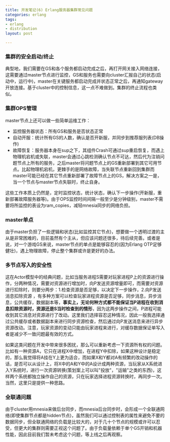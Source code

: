 ```yaml
---
title: 开发笔记(6) Erlang服务器集群常见问题
categories: erlang
tags: 
- erlang
- distribution
layout: post

---
```


### 集群的安全启动/终止

典型地，我们需要在GS和各个服务都启动完成之后，再打开网关接入网络连接，这需要通过master节点进行监控，GS和服务也需要向cluster汇报自己的状态(启动中，运行中)，master在关键服务都启动完成并状态正常之后，再通知gateway开放连接。基于cluster中的控制信息，这一点不难做到。集群的终止流程也类似。

<!--more-->

### 集群OPS管理

master节点上还可以做一些简单运维工作：

- 监控服务器状态：所有GS和服务是否状态正常
- 自动开服：统计所有GS的人数，确认是否开新服，并同步到推荐服列表(DB操作)
- 故障恢复：服务器本身在sup之下，其组件Crash可通过sup重启恢复，而遇上物理机宕机或失联，master会通过心跳检测确认节点不可达，然后代为注销问题节点上所有的服务，之后master将问题节点上的GS重新部署到其它可用节点。比起物理机宕机，更棘手的是网络故障，当失联节点重新回到集群而master可能已经在其它节点重新部署了故障节点上的GS，解决方案之一是，当一个节点与master节点失联时，终止自身。

这些工作本质上仍然是，定时监控状态，统计状态，确认下一步操作(开新服，重新部署故障服务器等)。由于OPS监控时间间隔一般至少是分钟级别，master不需要将所监控的表设为ram_copies，减轻mnesia同步的网络负担。

### master单点

由于master负担了一些逻辑和状态(比如监控其它节点)，想要做一个透明过渡的主从是非常困难的，目前虽然有个主从，但应该问题还很多，待后续完善。或者是说，对一个游戏GS来说，master节点的单点是能够容忍的(因为Erlang OTP足够健壮)，遇上物理故障，停止整个集群或许是更好的办法。

### 多节点写入的安全性

这在Actor模型中的经典问题，比如当服务进程S需要对玩家进程P上的资源进行操作，分两种情况，需要对资源进行增加时，向P发送资源增量即可，而需要对资源进行扣除时，则要分两步：1.检查资源是否足够，以决定下一步操作，2.向P发送消息扣除资源 ，有多种方案可以检查玩家进程资源是否足够，同步消息，异步消息，公共缓存，数据副本等，**事实上，无论何种方式都不能保证当P进程在收到消息扣除资源时，资源还是S当时检查到的情形**，因为这两步操作之间，P进程可能收到其它消息对资源进行了改动。这里我们选择容忍这种情况，因此一般我选择通过公共缓存或者数据副本来进行同步资源检查，然后通过向P发送消息来进行异步资源改动。注意，玩家资源的变动只能由玩家进程来进行，对缓存数据保证单写入者是减少不一致问题最有效的方式。

如果这类问题在开发中带来很多困扰，那么可以重新考虑一下资源所有权的问题。比如有一种资源A，它只在进程X中增加，在进程Y中扣除，如果这种设计是稳定的，那么我觉得将A挂在Y上更为适合，而如果X和Y都对A有频繁的改动操作的话，是否可以从设计上，将X中的A和Y中的A设计成两种资源，当玩家从X系统进入Y系统时，进行一次资源转换(策划案上可以叫"投放"，"运输"之类的东西)，这样两个系统都独立操作自己的资源，只在玩家选择进程资源转换时，再同步一次。当然，这里只是提供一种思路。
 
### 全联通问题

由于cluster用mnesia来做后台同步，而mnesia后台同步时，会形成一个全联通网络(即使集群节点都是hidden节点)，虽然我们可以通过控制表的属性来避免不要的数据同步，但全联通网络的负载是比较大的，对于几十个节点的规模或许可以忍受，但更大的集群则需要正视这个问题了。由于负载量依赖于单个GS开销和机器性能，因此目前我们暂未考虑这个问题，等上线之后再观察。